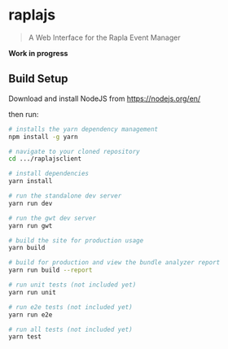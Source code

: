 # raplajs

> A Web Interface for the Rapla Event Manager

__Work in progress__

## Build Setup

Download and install NodeJS from <a href="https://nodejs.org/en/">https://nodejs.org/en/</a>

then run:

``` bash
# installs the yarn dependency management
npm install -g yarn

# navigate to your cloned repository
cd .../raplajsclient

# install dependencies
yarn install

# run the standalone dev server
yarn run dev

# run the gwt dev server
yarn run gwt

# build the site for production usage
yarn build

# build for production and view the bundle analyzer report
yarn run build --report

# run unit tests (not included yet)
yarn run unit

# run e2e tests (not included yet)
yarn run e2e

# run all tests (not included yet)
yarn test
```
